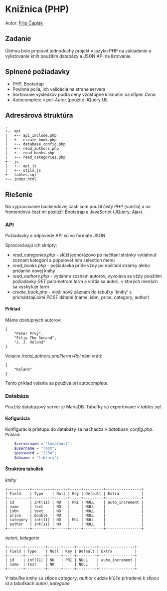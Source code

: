 # Knižnica (PHP)

Autor: [Filip Čaplák](https://github.com/fcaplak)

## Zadanie
Úlohou bolo pripraviť jednoduchý projekt v jazyku PHP na zakladanie a vylistovanie kníh použitím databázy a JSON API na listovanie. 

## Splnené požiadavky
- PHP, Bootstrap
- Povinné polia, ich validácia na strane servera
- Sortovanie výsledkov podľa ceny vzostupne kliknutím na stĺpec *Cena*
- Autocomplete v poli *Autor* (použité JQuery UI)

## Adresárová štruktúra
```
.
+-- api
|   +-- api_include.php
|   +-- create_book.php
|   +-- database_config.php
|   +-- read_authors.php
|   +-- read_books.php
|   +-- read_categories.php
+-- js
|   +-- api.js
|   +-- utils.js
+-- tables.sql
+-- index.html
 ```
 
## Riešenie
Na vypracovanie backendovej časti som použil čistý PHP (vanilla) a na frontendovú časť mi poslúžil Bootstrap a JavaScript (JQuery, Ajax).

### API
Požiadavky a odpovede API sú vo formáte JSON. 

Spracovávajú ich skripty:
- *read_categories.php* - slúži jednorázovo po načítaní stránky vytiahnuť zoznam kategórií a populovať ním selection menu
- *read_books.php* - požiadavka príde vždy po načítaní stránky alebo pridaním novej knihy
- *read_authors.php* - vytiahne zoznam autorov, vyvoláva sa vždy použitím požiadavky *GET* parametrom *term* a vrátia sa autori, v ktorých menách sa vyskytuje *term*
- *create_book.php* - vloží nový záznam do tabuľky 'knihy' s prichádzajúcimi *POST* dátami (name, isbn, price, category, author)

#### Príklad

Máme dostupných autorov:
```
{
    "Peter Prvý",
    "Filip The Second",
    "J. J. Roland"
}
```

Volanie */read_authors.php?term=Rol* nám vráti:
```
{
    "Roland"
}
```

Tento príklad volania sa používa pri autocomplete.

### Databáza
Použitý databázový server je MariaDB. Tabuľky sú exportované v *tables.sql*.

#### Kofigurácia
Konfigurácia prístupu do databázy sa nachádza v *database_config.php*. Príklad:
```php
    $servername = "localhost";
    $username = "root";
    $password = "1234";
    $dbname = "library";
```

#### Štruktúra tabuliek

*knihy*
```
+----------+---------+------+-----+---------+----------------+
| Field    | Type    | Null | Key | Default | Extra          |
+----------+---------+------+-----+---------+----------------+
| id       | int(11) | NO   | PRI | NULL    | auto_increment |
| name     | text    | NO   |     | NULL    |                |
| isbn     | text    | NO   |     | NULL    |                |
| price    | double  | NO   |     | NULL    |                |
| category | int(11) | NO   | MUL | NULL    |                |
| author   | int(11) | NO   |     | NULL    |                |
+----------+---------+------+-----+---------+----------------+
```

*autori*, *kategorie*
```
+-------+---------+------+-----+---------+----------------+
| Field | Type    | Null | Key | Default | Extra          |
+-------+---------+------+-----+---------+----------------+
| id    | int(11) | NO   | PRI | NULL    | auto_increment |
| name  | text    | NO   |     | NULL    |                |
+-------+---------+------+-----+---------+----------------+
```

V tabuľke *knihy* sú stĺpce *category*, *author* cudzie kľúče priradené k stĺpcu *id* a tabuľkách *autori*, *kategorie*






